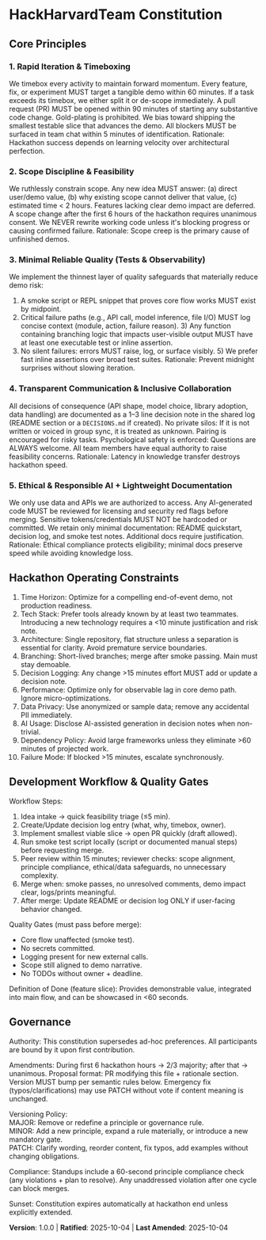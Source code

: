 <!--
Sync Impact Report
Version change: (none prior) → 1.0.0
Modified principles: Template placeholders replaced with concrete principles
Added sections: Hackathon Operating Constraints, Development Workflow & Quality Gates
Removed sections: None (all template placeholders instantiated)
Templates requiring updates:
	- .specify/templates/plan-template.md ✅ updated (version reference + alignment)
	- .specify/templates/spec-template.md ✅ no conflicting references
	- .specify/templates/tasks-template.md ✅ no changes needed (implicit alignment)
Follow-up TODOs: None
-->

# HackHarvardTeam Constitution

## Core Principles

### 1. Rapid Iteration & Timeboxing

We timebox every activity to maintain forward momentum. Every feature, fix, or experiment
MUST target a tangible demo within 60 minutes. If a task exceeds its timebox, we either
split it or de-scope immediately. A pull request (PR) MUST be opened within 90 minutes of
starting any substantive code change. Gold-plating is prohibited. We bias toward shipping
the smallest testable slice that advances the demo. All blockers MUST be surfaced in team
chat within 5 minutes of identification. Rationale: Hackathon success depends on learning
velocity over architectural perfection.

### 2. Scope Discipline & Feasibility

We ruthlessly constrain scope. Any new idea MUST answer: (a) direct user/demo value, (b)
why existing scope cannot deliver that value, (c) estimated time < 2 hours. Features lacking
clear demo impact are deferred. A scope change after the first 6 hours of the hackathon
requires unanimous consent. We NEVER rewrite working code unless it's blocking progress or
causing confirmed failure. Rationale: Scope creep is the primary cause of unfinished demos.

### 3. Minimal Reliable Quality (Tests & Observability)

We implement the thinnest layer of quality safeguards that materially reduce demo risk:

1. A smoke script or REPL snippet that proves core flow works MUST exist by midpoint.
2. Critical failure paths (e.g., API call, model inference, file I/O) MUST log concise
   context (module, action, failure reason). 3) Any function containing branching logic that
   impacts user-visible output MUST have at least one executable test or inline assertion.
3. No silent failures: errors MUST raise, log, or surface visibly. 5) We prefer fast inline
   assertions over broad test suites. Rationale: Prevent midnight surprises without slowing
   iteration.

### 4. Transparent Communication & Inclusive Collaboration

All decisions of consequence (API shape, model choice, library adoption, data handling) are
documented as a 1–3 line decision note in the shared log (README section or a `DECISIONS.md`
if created). No private silos: If it is not written or voiced in group sync, it is treated as
unknown. Pairing is encouraged for risky tasks. Psychological safety is enforced: Questions
are ALWAYS welcome. All team members have equal authority to raise feasibility concerns.
Rationale: Latency in knowledge transfer destroys hackathon speed.

### 5. Ethical & Responsible AI + Lightweight Documentation

We only use data and APIs we are authorized to access. Any AI-generated code MUST be
reviewed for licensing and security red flags before merging. Sensitive tokens/credentials
MUST NOT be hardcoded or committed. We retain only minimal documentation: README quickstart,
decision log, and smoke test notes. Additional docs require justification. Rationale: Ethical
compliance protects eligibility; minimal docs preserve speed while avoiding knowledge loss.

## Hackathon Operating Constraints

1. Time Horizon: Optimize for a compelling end-of-event demo, not production readiness.
2. Tech Stack: Prefer tools already known by at least two teammates. Introducing a new
   technology requires a <10 minute justification and risk note.
3. Architecture: Single repository, flat structure unless a separation is essential for
   clarity. Avoid premature service boundaries.
4. Branching: Short-lived branches; merge after smoke passing. Main must stay demoable.
5. Decision Logging: Any change >15 minutes effort MUST add or update a decision note.
6. Performance: Optimize only for observable lag in core demo path. Ignore micro-optimizations.
7. Data Privacy: Use anonymized or sample data; remove any accidental PII immediately.
8. AI Usage: Disclose AI-assisted generation in decision notes when non-trivial.
9. Dependency Policy: Avoid large frameworks unless they eliminate >60 minutes of projected work.
10. Failure Mode: If blocked >15 minutes, escalate synchronously.

## Development Workflow & Quality Gates

Workflow Steps:

1. Idea intake → quick feasibility triage (≤5 min).
2. Create/Update decision log entry (what, why, timebox, owner).
3. Implement smallest viable slice → open PR quickly (draft allowed).
4. Run smoke test script locally (script or documented manual steps) before requesting merge.
5. Peer review within 15 minutes; reviewer checks: scope alignment, principle compliance,
   ethical/data safeguards, no unnecessary complexity.
6. Merge when: smoke passes, no unresolved comments, demo impact clear, logs/prints meaningful.
7. After merge: Update README or decision log ONLY if user-facing behavior changed.

Quality Gates (must pass before merge):

- Core flow unaffected (smoke test).
- No secrets committed.
- Logging present for new external calls.
- Scope still aligned to demo narrative.
- No TODOs without owner + deadline.

Definition of Done (feature slice): Provides demonstrable value, integrated into main flow,
and can be showcased in <60 seconds.

## Governance

Authority: This constitution supersedes ad-hoc preferences. All participants are bound by it
upon first contribution.

Amendments: During first 6 hackathon hours → 2/3 majority; after that → unanimous. Proposal
format: PR modifying this file + rationale section. Version MUST bump per semantic rules
below. Emergency fix (typos/clarifications) may use PATCH without vote if content meaning is
unchanged.

Versioning Policy:  
MAJOR: Remove or redefine a principle or governance rule.  
MINOR: Add a new principle, expand a rule materially, or introduce a new mandatory gate.  
PATCH: Clarify wording, reorder content, fix typos, add examples without changing obligations.

Compliance: Standups include a 60-second principle compliance check (any violations + plan to
resolve). Any unaddressed violation after one cycle can block merges.

Sunset: Constitution expires automatically at hackathon end unless explicitly extended.

**Version**: 1.0.0 | **Ratified**: 2025-10-04 | **Last Amended**: 2025-10-04
